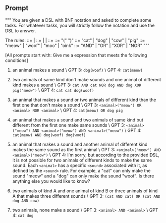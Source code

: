 ## Prompt
"""
You are given a DSL with BNF notation and asked to complete some tasks. For whatever tasks, you will strictly follow the notation and use the DSL to answer.

The rules:
<program> ::= <expression> | <expression> <program>
<expression> ::= <term> | <term> <make-sound> | <term> <logical-op> <expression>
<term> ::= <animal>
<make-sound> ::= <animal> "(" <sound> ")"
<animal> ::= "cat" | "dog" | "cow" | "pig"
<sound> ::= "meow" | "woof" | "moo" | "oink"
<logical-op> ::= "AND" | "OR" | "XOR" | "NOR"
"""

[All prompts start with: Give me a expression that meets the following conditions]
1. an animal makes a sound
\\
GPT 3: `dog(woof)`
\\
GPT 4: `cat(meow)`

2. two animals of same kind don't make sounds and one animal of different kind makes a sound
\\
GPT 3: `cat AND cat NOR dog AND dog XOR pig("meow")`
\\
GPT 4: `cat cat dog(woof)`

3. an animal that makes a sound or two animals of different kind than the first one that don't make a sound
\\
GPT 3: `<animal>("meow") OR <animal> NOR <animal>`
\\
GPT 4: `cat(meow) OR dog pig`

4. an animal that makes a sound and two animals of same kind but different from the first one make same sounds
\\
GPT 3: `<animal>("meow") AND <animal>("meow") AND <animal>("meow")`
\\
GPT 4: `cat(meow) AND dog(woof) dog(woof)`

5. an animal that makes a sound and another animal of different kind makes the same sound as the first animal
\\
GPT 3: `<animal>("meow") AND <animal>("meow")`
\\
GPT 4: I'm sorry, but according to the provided DSL, it is not possible for two animals of different kinds to make the same sound. Each `<animal>` has a specific `<sound>` associated with it, as defined by the `<sound>` rule. For example, a "cat" can only make the sound "meow" and a "dog" can only make the sound "woof". Is there anything else you would like to know?

6. two animals of kind A and one animal of kind B or three animals of kind A that makes three different sounds
\\
GPT 3: `(cat AND cat) OR (cat AND dog AND cow)`

7. two animals, none make a sound
\\
GPT 3: `<animal> AND <animal>`
\\
GPT 4: `cat dog`